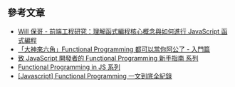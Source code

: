 ## 參考文章
- [Will 保哥 - 前端工程研究：理解函式編程核心概念與如何進行 JavaScript 函式編程](https://blog.miniasp.com/post/2016/12/10/Functional-Programming-in-JavaScript)
- [「大神來六角」Functional Programming 都可以當你阿公了 - 入門篇](https://www.youtube.com/watch?v=V-zunDXzA2g)
- [致 JavaScript 開發者的 Functional Programming 新手指南 系列](https://ithelp.ithome.com.tw/users/20151147/ironman/5232)
- [Functional Programming in JS 系列](https://ithelp.ithome.com.tw/users/20106426/ironman/3024)
- [[Javascript] Functional Programming 一文到底全紀錄](https://medium.com/%E4%B8%80%E5%80%8B%E5%B0%8F%E5%B0%8F%E5%B7%A5%E7%A8%8B%E5%B8%AB%E7%9A%84%E9%9A%A8%E6%89%8B%E7%AD%86%E8%A8%98/javascript-functional-programming-%E4%B8%80%E6%96%87%E5%88%B0%E5%BA%95%E5%85%A8%E7%B4%80%E9%8C%84-95ff19d9892)